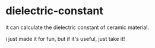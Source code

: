 # dielectric-constant
it can calculate the dielectric constant of ceramic material.

i just made it for fun, but if it's useful, just take it!
